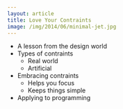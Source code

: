 ```yaml
---
layout: article
title: Love Your Contraints
image: /img/2014/06/minimal-jet.jpg
---
```


- A lesson from the design world
- Types of contraints
  - Real world
  - Artificial
- Embracing contraints
  - Helps you focus
  - Keeps things simple
- Applying to programming


